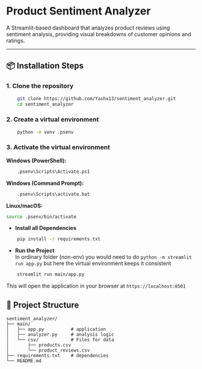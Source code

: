 
# Product Sentiment Analyzer

A Streamlit-based dashboard that analyzes product reviews using sentiment analysis, providing visual breakdowns of customer opinions and ratings.

---

## 📦 Installation Steps

### 1. Clone the repository
```bash
    git clone https://github.com/Yashx13/sentiment_analyzer.git
    cd sentiment_analyzer
```

### 2. Create a virtual environment
```bash
    python -m venv .psenv
```

### 3. Activate the virtual environment

**Windows (PowerShell):**
```bash
    .psenv\Scripts\Activate.ps1
```

**Windows (Command Prompt):**
```bash
    .psenv\Scripts\activate.bat
```

**Linux/macOS:**
```bash
source .psenv/bin/activate
```

+ **Install all Dependencies**
```bash
    pip install -r requirements.txt
```

+ **Run the Project**
<br> In ordinary folder (non-env) you would need to do ```python -m streamlit run app.py``` but here the virtual environment keeps it consistent
```bash
    streamlit run main/app.py
```
This will open the application in your browser at `https://localhost:8501`

## 📁 Project Structure
```
sentiment_analyzer/
├── main/
│   ├── app.py          # application
│   ├── analyzer.py     # analysis logic
│   └── csv/            # Files for data
│       ├── products.csv
│       └── product_reviews.csv
├── requirements.txt    # dependencies 
└── README.md
```